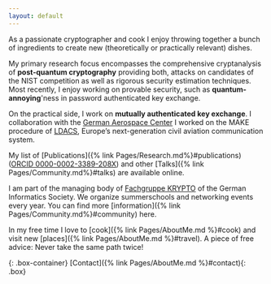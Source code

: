 ```yaml
---
layout: default
---
```


As a passionate cryptographer and cook I enjoy throwing together a bunch of ingredients to create new (theoretically or practically relevant) dishes.  

My primary research focus encompasses the comprehensive cryptanalysis of **post-quantum cryptography** providing both, attacks on candidates of the NIST competition as well as rigorous security estimation techniques. Most recently, I enjoy working on provable security, such as **quantum-annoying**'ness in password authenticated key exchange. 

On the practical side, I work on **mutually authenticated key exchange**. I collaboration with the [German Aerospace Center](https://www.dlr.de/en) I worked on the MAKE procedure of [LDACS](https://www.ldacs.com/), Europe’s next-generation civil aviation communication system. 

My list of [Publications]({% link Pages/Research.md%}#publications) ([ORCID 0000-0002-3389-208X](https://orcid.org/0000-0002-3389-208X)) and other [Talks]({% link Pages/Community.md%}#talks) are available online.

I am part of the managing body of [Fachgruppe KRYPTO](https://fg-krypto.gi.de/) of the German Informatics Society. We organize summerschools and networking events every year. You can find more [information]({% link Pages/Community.md%}#community) here.

In my free time I love to [cook]({% link Pages/AboutMe.md %}#cook) and visit new [places]({% link Pages/AboutMe.md %}#travel). A piece of free advice: Never take the same path twice!

{: .box-container}
[Contact]({% link Pages/AboutMe.md %}#contact){: .box}
